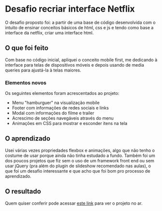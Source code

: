 # Desafio recriar interface Netflix

O desafio proposto foi: a partir de uma base de código desenvolvida com o intuito de ensinar conceitos básicos de html, css e js e tendo como base a interface da netflix, criar uma interface html.

## O que foi feito

Com base no código inicial, apliquei o conceito mobile first, me dedicando à interface para telas de dispositivos móveis e depois usando de media queries para ajustá-la à telas maiores.

### Elementos novos

Os seguintes elementos foram acrescentados ao projeto:

- Menu "hamburguer" na visualização mobile
- Footer com informações de redes sociais e links
- Modal com informações do filme e trailer
- Acrescimo de seções navegáveis através do menu
- Animações em CSS para mostrar e esconder itens na tela

## O aprendizado

Usei várias vezes propriedades flexbox e animações, algo que não tenho o costume de usar porque ainda não tinha estudado a fundo. Também foi um dos poucos projetos que fiz sem o uso de um framework front end ou sem usar jQuery (pra além do plugin de slideshow recomendado nas aulas), o que foi um desafio interessante e que acho que foi bom pro processo de aprendizado.

## O resultado

Quem quiser conferir pode acessar [este link](https://stsmuniz.github.io/netflix-clone/) para ver o projeto no ar.
